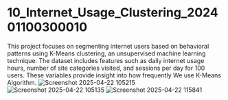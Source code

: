 # 10_Internet_Usage_Clustering_202401100300010
This project focuses on segmenting internet users based on behavioral patterns using K-Means clustering, an unsupervised machine learning technique. The dataset includes features such as daily internet usage hours, number of site categories visited, and sessions per day for 100 users. These variables provide insight into how frequently
We use K-Means Algorithm.
![Screenshot 2025-04-22 105215](https://github.com/user-attachments/assets/89465e50-59f2-4ef2-bd54-d43c49b144cb)
![Screenshot 2025-04-22 105135](https://github.com/user-attachments/assets/570a7f03-abaa-4d4f-ba53-acefada25b9d)
![Screenshot 2025-04-22 115841](https://github.com/user-attachments/assets/aa25e1cb-b7ed-455b-9485-870a8d1d6877)
